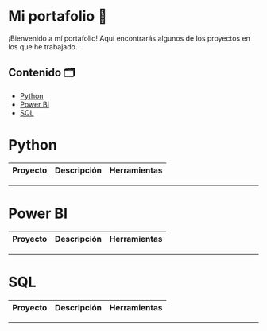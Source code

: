# Mi portafolio 💼
¡Bienvenido a mí portafolio! Aquí encontrarás algunos de los proyectos en los que he trabajado.

## Contenido 🗂️
- [Python](#python)
- [Power BI](#power-bi)
- [SQL](#sql)

# Python
| Proyecto | Descripción | Herramientas |
|---|---|---|

***

# Power BI
| Proyecto | Descripción | Herramientas |
|---|---|---|

***

# SQL
| Proyecto | Descripción | Herramientas |
|---|---|---|

***

